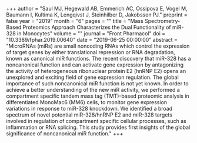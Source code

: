 +++
author = "Saul MJ, Hegewald AB, Emmerich AC, Ossipova E, Vogel M, Baumann I, Kultima K, Lengqivst J, Steinhilber D, Jakobsson PJ."
preprint = false
year = "2019"
month = "6"
pages = ""
title = "Mass Spectrometry-Based Proteomics Approach Characterizes the Dual Functionality of miR-328 in Monocytes"
volume = ""
journal = "Front Pharmacol"
doi = "10.3389/fphar.2019.00640"
date = "2019-06-25 00:00:00"
abstract = "MicroRNAs (miRs) are small noncoding RNAs which control the expression of target genes by either translational repression or RNA degradation, known as canonical miR functions. The recent discovery that miR-328 has a noncanonical function and can activate gene expression by antagonizing the activity of heterogeneous ribonuclear protein E2 (hnRNP E2) opens an unexplored and exciting field of gene expression regulation. The global importance of such noncanonical miR function is not yet known. In order to achieve a better understanding of the new miR activity, we performed a compartment specific tandem mass tag (TMT)-based proteomic analysis in differentiated MonoMac6 (MM6) cells, to monitor gene expression variations in response to miR-328 knockdown. We identified a broad spectrum of novel potential miR-328/hnRNP E2 and miR-328 targets involved in regulation of compartment specific cellular processes, such as inflammation or RNA splicing. This study provides first insights of the global significance of noncanonical miR function."
+++

